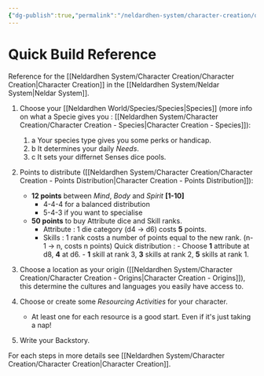 ```yaml
---
{"dg-publish":true,"permalink":"/neldardhen-system/character-creation/quick-build-reference/"}
---
```


# Quick Build Reference
Reference for the [[Neldardhen System/Character Creation/Character Creation\|Character Creation]] in the [[Neldardhen System/Neldar System\|Neldar System]].

1. Choose your [[Neldardhen World/Species/Species\|Species]] (more info on what a Specie gives you : [[Neldardhen System/Character Creation/Character Creation - Species\|Character Creation - Species]]):
    1. a Your species type gives you some perks or handicap.
    2. b It determines your daily _Needs_.
    3. c It sets your differnet Senses dice pools.

2. Points to distribute ([[Neldardhen System/Character Creation/Character Creation - Points Distribution\|Character Creation - Points Distribution]]):
    - **12 points** between _Mind_, _Body_ and _Spirit_ **\[1-10\]**
		- 4-4-4 for a balanced distribution
		- 5-4-3 if you want to specialise
    - **50 points** to buy Attribute dice and Skill ranks.
	    - Attribute : 1 die category (d4 -> d6) costs **5** points.
	    - Skills : 1 rank costs a number of points equal to the new rank. (n-1 -> n, costs n points)
                Quick distribution :
                - Choose **1** attribute at d8, **4** at d6.
                - **1** skill at rank 3, **3** skills at rank 2, **5** skills at rank 1.
3. Choose a location as your origin ([[Neldardhen System/Character Creation/Character Creation - Origins\|Character Creation - Origins]]), this determine the cultures and languages you easily have access to.
    
4. Choose or create some _Resourcing Activities_ for your character.
	- At least one for each resource is a good start. Even if it's just taking a nap!
    
5. Write your Backstory.

For each steps in more details see [[Neldardhen System/Character Creation/Character Creation\|Character Creation]].